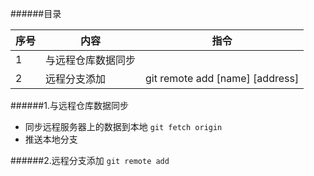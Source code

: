 ######目录

|序号|内容|指令|
|----|----|----|
|  1 |与远程仓库数据同步||
|  2 |远程分支添加|git remote add [name] [address]|

######1.与远程仓库数据同步

- 同步远程服务器上的数据到本地 ```git fetch origin```
- 推送本地分支

######2.远程分支添加 ```git remote add```
